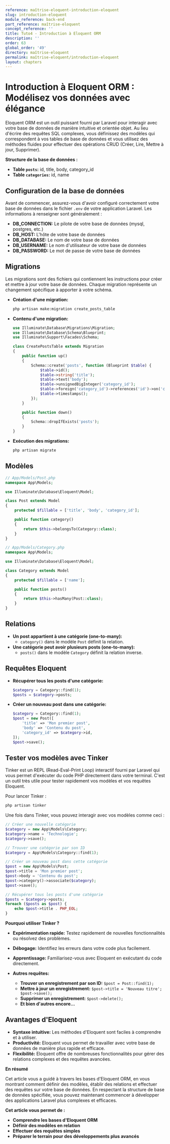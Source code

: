 ```yaml
---
reference: maîtrise-eloquent-introduction-eloquent
slug: introduction-eloquent
module_reference: back-end
part_reference: maîtrise-eloquent
concept_reference: ''
title: Tuto4 - Introduction à Eloquent ORM
description: ''
order: 63
global_order: '49'
directory: maîtrise-eloquent
permalink: maîtrise-eloquent/introduction-eloquent
layout: chapters
---
```


# **Introduction à Eloquent ORM : Modélisez vos données avec élégance**

Eloquent ORM est un outil puissant fourni par Laravel pour interagir avec votre base de données de manière intuitive et orientée objet. Au lieu d'écrire des requêtes SQL complexes, vous définissez des modèles qui correspondent à vos tables de base de données et vous utilisez des méthodes fluides pour effectuer des opérations CRUD (Créer, Lire, Mettre à jour, Supprimer).

**Structure de la base de données :**

* **Table `posts`:** id, title, body, category_id
* **Table `categories`:** id, name

## **Configuration de la base de données**
Avant de commencer, assurez-vous d'avoir configuré correctement votre base de données dans le fichier `.env` de votre application Laravel. Les informations à renseigner sont généralement :

* **DB_CONNECTION:** Le pilote de votre base de données (mysql, postgres, etc.)
* **DB_HOST:** L'hôte de votre base de données
* **DB_DATABASE:** Le nom de votre base de données
* **DB_USERNAME:** Le nom d'utilisateur de votre base de données
* **DB_PASSWORD:** Le mot de passe de votre base de données

## **Migrations**

Les migrations sont des fichiers qui contiennent les instructions pour créer et mettre à jour votre base de données. Chaque migration représente un changement spécifique à apporter à votre schéma.

* **Création d'une migration:**
  
  ```bash
  php artisan make:migration create_posts_table
  ```

* **Contenu d'une migration:**

  ```php
  use Illuminate\Database\Migrations\Migration;
  use Illuminate\Database\Schema\Blueprint;
  use Illuminate\Support\Facades\Schema;

  class CreatePostsTable extends Migration
  {
      public function up()
      {
          Schema::create('posts', function (Blueprint $table) {
              $table->id();
              $table->string('title');
              $table->text('body');
              $table->unsignedBigInteger('category_id');
              $table->foreign('category_id')->references('id')->on('categories');
              $table->timestamps();
          });
      }

      public function down()
      {
          Schema::dropIfExists('posts');
      }
  }
  ```
* **Exécution des migrations:**
  ```bash
  php artisan migrate
  ```

## **Modèles**

```php
// App/Models/Post.php
namespace App\Models;

use Illuminate\Database\Eloquent\Model;

class Post extends Model
{
    protected $fillable = ['title', 'body', 'category_id'];

    public function category()
    {
        return $this->belongsTo(Category::class);
    }
}

// App/Models/Category.php
namespace App\Models;

use Illuminate\Database\Eloquent\Model;

class Category extends Model
{
    protected $fillable = ['name'];

    public function posts()
    {
        return $this->hasMany(Post::class);
    }
}
```

## **Relations**

* **Un post appartient à une catégorie (one-to-many):**
  * `category()` dans le modèle `Post` définit la relation.
* **Une catégorie peut avoir plusieurs posts (one-to-many):**
  * `posts()` dans le modèle `Category` définit la relation inverse.

## **Requêtes Eloquent**

* **Récupérer tous les posts d'une catégorie:**
  ```php
  $category = Category::find(1);
  $posts = $category->posts;
  ```
* **Créer un nouveau post dans une catégorie:**
  ```php
  $category = Category::find(1);
  $post = new Post([
      'title' => 'Mon premier post',
      'body' => 'Contenu du post',
      'category_id' => $category->id,
  ]);
  $post->save();
  ```

## **Tester vos modèles avec Tinker**

Tinker est un REPL (Read-Eval-Print Loop) interactif fourni par Laravel qui vous permet d'exécuter du code PHP directement dans votre terminal. C'est un outil très utile pour tester rapidement vos modèles et vos requêtes Eloquent.

Pour lancer Tinker :

```bash
php artisan tinker
```

Une fois dans Tinker, vous pouvez interagir avec vos modèles comme ceci :

```php
// Créer une nouvelle catégorie
$category = new App\Models\Category;
$category->name = 'Technologie';
$category->save();

// Trouver une catégorie par son ID
$category = App\Models\Category::find(1);

// Créer un nouveau post dans cette catégorie
$post = new App\Models\Post;
$post->title = 'Mon premier post';
$post->body = 'Contenu du post';
$post->category()->associate($category);
$post->save();

// Récupérer tous les posts d'une catégorie
$posts = $category->posts;
foreach ($posts as $post) {
    echo $post->title . PHP_EOL;
}
```

**Pourquoi utiliser Tinker ?**

* **Expérimentation rapide:** Testez rapidement de nouvelles fonctionnalités ou résolvez des problèmes.
* **Débogage:** Identifiez les erreurs dans votre code plus facilement.
* **Apprentissage:** Familiarisez-vous avec Eloquent en exécutant du code directement.


* **Autres requêtes:**
  * **Trouver un enregistrement par son ID:** `$post = Post::find(1);`
  * **Mettre à jour un enregistrement:** `$post->title = 'Nouveau titre'; $post->save();`
  * **Supprimer un enregistrement:** `$post->delete();`
  * **Et bien d'autres encore...**

## **Avantages d'Eloquent**
* **Syntaxe intuitive:** Les méthodes d'Eloquent sont faciles à comprendre et à utiliser.
* **Productivité:** Eloquent vous permet de travailler avec votre base de données de manière plus rapide et efficace.
* **Flexibilité:** Eloquent offre de nombreuses fonctionnalités pour gérer des relations complexes et des requêtes avancées.

**En résumé**

Cet article vous a guidé à travers les bases d'Eloquent ORM, en vous montrant comment définir des modèles, établir des relations et effectuer des requêtes sur votre base de données. En respectant la structure de base de données spécifiée, vous pouvez maintenant commencer à développer des applications Laravel plus complexes et efficaces.

**Cet article vous permet de :**

* **Comprendre les bases d'Eloquent ORM**
* **Définir des modèles en relation**
* **Effectuer des requêtes simples**
* **Préparer le terrain pour des développements plus avancés**




